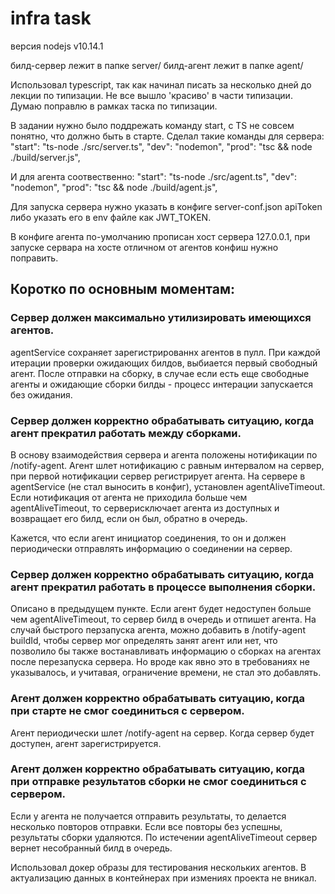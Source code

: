 # infra task

версия nodejs v10.14.1

билд-сервер лежит в папке server/
билд-агент лежит в папке agent/

Использовал typescript, так как начинал писать за несколько дней до лекции по типизации. Не все вышло 'красиво' в части типизации.
Думаю поправлю в рамках таска по типизации.

В задании нужно было поддрежать команду start, с TS не совсем понятно, что должно быть в старте.
Сделал такие команды для сервера:
    "start": "ts-node ./src/server.ts",
    "dev": "nodemon",
    "prod": "tsc && node ./build/server.js",

И для агента соотвественно:
    "start": "ts-node ./src/agent.ts",
    "dev": "nodemon",
    "prod": "tsc && node ./build/agent.js",

Для запуска сервера нужно указать в конфиге server-conf.json apiToken либо указать его в env файле как JWT_TOKEN.

В конфиге агента по-умолчанию прописан хост сервера 127.0.0.1, при запуске сервара на хосте отличном от агентов конфиш нужно поправить.


## Коротко по основным моментам:
### Сервер должен максимально утилизировать имеющихся агентов.
agentService сохраняет зарегистрированнх агентов в пулл. При каждой итерации проверки ожидающих билдов, выбиается первый свободный агент. После отправки на сборку, в случае если есть еще свободные агенты и ожидающие сборки билды - процесс интерации запускается без ожидания.

### Сервер должен корректно обрабатывать ситуацию, когда агент прекратил работать между сборками.
В основу взаимодействия сервера и агента положены нотификации по /notify-agent. Агент шлет нотификацию с равным интервалом на сервер, при первой нотификации сервер регистрирует агента. На сервере в agentService (не стал выносить в конфиг), установлен agentAliveTimeout. Если нотификация от агента не приходила больше чем agentAliveTimeout, то серверисключает агента из доступных и возвращает его билд, если он был, обратно в очередь.

Кажется, что если агент инициатор соединения, то он и должен периодически отправлять информацию о соединении на сервер.

### Сервер должен корректно обрабатывать ситуацию, когда агент прекратил работать в процессе выполнения сборки.
Описано в предыдущем пункте. Если агент будет недоступен больше чем agentAliveTimeout, то сервер билд в очередь и отпишет агента.
На случай быстрого перзапуска агента, можно добавить в /notify-agent buildId, чтобы сервер мог определять занят агент или нет, что позволило бы также востанавливать информацию о сборках на агентах после перезапуска сервера. Но вроде как явно это в требованиях не указывалось, и учитавая, ограничение времени, не стал это добавлять.

### Агент должен корректно обрабатывать ситуацию, когда при старте не смог соединиться с сервером.
Агент периодически шлет /notify-agent на сервер. Когда сервер будет доступен, агент зарегистрируется.

### Агент должен корректно обрабатывать ситуацию, когда при отправке результатов сборки не смог соединиться с сервером.
Если у агента не получается отправить результаты, то делается несколько повторов отправки. Если все повторы без успешны, результаты сборки удаляются. По истечении agentAliveTimeout сервер вернет несобранный билд в очередь.


Использовал докер образы для тестирования нескольких агентов. В актуализацию данных в контейнерах при измениях проекта не вникал.